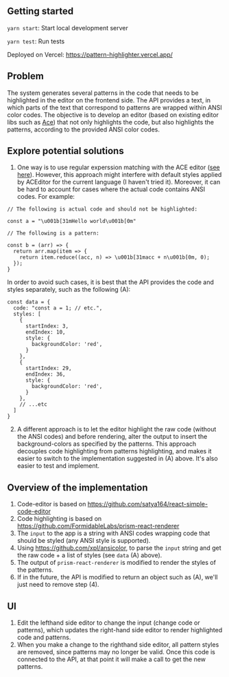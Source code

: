 ## Getting started

`yarn start`: Start local development server

`yarn test`: Run tests

Deployed on Vercel: https://pattern-highlighter.vercel.app/

## Problem

The system generates several patterns in the code that needs to be highlighted in the editor on the frontend side. The API provides a text, in which parts of the text that correspond to patterns are wrapped within ANSI color codes. The objective is to develop an editor (based on existing editor libs such as [Ace](https://ace.c9.io/)) that not only highlights the code, but also highlights the patterns, according to the provided ANSI color codes.

## Explore potential solutions

1. One way is to use regular experssion matching with the ACE editor ([see here](https://github.com/ajaxorg/ace/wiki/Creating-or-Extending-an-Edit-Mode#extending-the-highlighter)). However, this approach might interfere with default styles applied by ACEditor for the current language (I haven't tried it). Moreover, it can be hard to account for cases where the actual code contains ANSI codes. For example:

```
// The following is actual code and should not be highlighted:

const a = "\u001b[31mHello world\u001b[0m"

// The following is a pattern:

const b = (arr) => {
  return arr.map(item => {
    return item.reduce((acc, n) => \u001b[31macc + n\u001b[0m, 0);
  });
}
```

In order to avoid such cases, it is best that the API provides the code and styles separately, such as the following (A):

```
const data = {
  code: "const a = 1; // etc.",
  styles: [
    {
      startIndex: 3,
      endIndex: 10,
      style: {
        backgroundColor: 'red',
      }
    },
    {
      startIndex: 29,
      endIndex: 36,
      style: {
        backgroundColor: 'red',
      }
    },
    // ...etc
  ]
}
```


2. A different approach is to let the editor highlight the raw code (without the ANSI codes) and before rendering, alter the output to insert the background-colors as specified by the patterns. This approach decouples code highlighting from patterns highlighting, and makes it easier to switch to the implementation suggested in (A) above. It's also easier to test and implement.

## Overview of the implementation

1. Code-editor is based on https://github.com/satya164/react-simple-code-editor
2. Code highlighting is based on https://github.com/FormidableLabs/prism-react-renderer
3. The `input` to the app is a string with ANSI codes wrapping code that should be styled (any ANSI style is supported).
4. Using https://github.com/xpl/ansicolor, to parse the `input` string and get the raw code + a list of styles (see `data` (A) above).
5. The output of `prism-react-renderer` is modified to render the styles of the patterns.
6. If in the future, the API is modified to return an object such as (A), we'll just need to remove step (4).

## UI

1. Edit the lefthand side editor to change the input (change code or patterns), which updates the right-hand side editor to render highlighted code and patterns.
2. When you make a change to the righthand side editor, all pattern styles are removed, since patterns may no longer be valid. Once this code is connected to the API, at that point it will make a call to get the new patterns. 